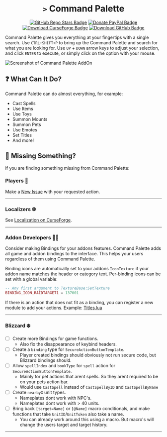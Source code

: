 <div align="center">

# `>` Command Palette

[![GitHub Repo Stars Badge](https://img.shields.io/github/stars/MichaelPriebe/CommandPalette?logo=github&color=yellow)](https://github.com/MichaelPriebe/CommandPalette)
[![Donate PayPal Badge](https://img.shields.io/badge/donate-paypal-blue?logo=paypal)](https://www.paypal.com/donate/?business=7CX6PEVVWC97N&no_recurring=0&item_name=Creating+Command+Palette&currency_code=USD)
[![Download CurseForge Badge](https://img.shields.io/badge/download-curseforge-orange?logo=curseforge)](https://curseforge.com/wow/addons/command-palette)
[![Download GitHub Badge](https://img.shields.io/badge/download-github-lightgray?logo=github)](https://github.com/MichaelPriebe/CommandPalette/releases)

</div>

Command Palette gives you everything at your fingertips with a single search. Use `CTRL+SHIFT+P` to bring up the Command Palette and search for what you are looking for. Use `UP` + `DOWN` arrow keys to adjust your selection, and click `ENTER` to execute, or simply click on the option with your mouse.

![Screenshot of Command Palette AddOn](https://i.imgur.com/hWuEc9j.png)

## ❓ What Can It Do?

Command Palette can do almost everything, for example:

- Cast Spells
- Use Items
- Use Toys
- Summon Mounts
- Summon Pets
- Use Emotes
- Set Titles
- And more!

## 🫥 Missing Something?

If you are finding something missing from Command Palette:

### Players 🧍

Make a [New Issue](https://github.com/MichaelPriebe/CommandPalette/issues) with your requested action.

---

### Localizers 🌐

See [Localization on CurseForge](https://legacy.curseforge.com/wow/addons/command-palette/localization).

---

### Addon Developers 🧑‍💻

Consider making Bindings for your addons features. Command Palette adds all game and addon bindings to the interface. This helps your users regardless of them using Command Palette.

Binding icons are automatically set to your addons `IconTexture` if your addon name matches the header or category text. Per-binding icons can be set with a global variable:

```lua
-- Any first argument to TextureBase:SetTexture
BINDING_ICON_RAIDTARGET1 = 137001
```

If there is an action that does not fit as a binding, you can register a new module to add your actions. Example: [Titles.lua](CommandPalette/modules/Titles.lua)

---

### Blizzard ❄️

- [ ] Create more Bindings for game functions.
  - Also fix the disappearance of keybind headers.
- [ ] Create a `binding` type for `SecureActionButtonTemplate`.
  - Player created bindings should obviously not run secure code, but Blizzard bindings should.
- [ ] Allow `spellIndex` and `bookType` for `spell` action for `SecureActionButtonTemplate`.
  - Mainly for pet actions that arent spells. So they arent required to be on your pets action bar.
  - Would use `CastSpell` instead of `CastSpellByID` and `CastSpellByName`
- [ ] Create `nearbyX` unit types.
  - Nameplates dont work with NPC's.
  - Nameplates dont work with > 40 units.
- [ ] Bring back `[target=Name]` or `[@Name]` macro conditionals, and make functions that take `UnitID`/`UnitToken` also take a name.
  - You can already work around this using a macro. But macro's will change the users target and target history.

---
